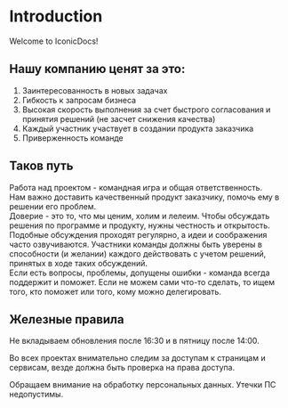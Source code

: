 # Introduction
 
Welcome to IconicDocs!

## Нашу компанию ценят за это:

1. Заинтересованность в новых задачах
2. Гибкость к запросам бизнеса
3. Высокая скорость выполнения за счет быстрого согласования и принятия решений (не засчет снижения качества)
4. Каждый участник участвует в создании продукта заказчика
5. Приверженность команде

## Таков путь

Работа над проектом - командная игра и общая ответственность.  
Нам важно доставить качественный продукт заказчику, помочь ему в решении его проблем.  
Доверие - это то, что мы ценим, холим и лелеим.
Чтобы обсуждать решения по программе и продукту, нужны честность и открытость. Подобные обсуждения проходят регулярно, а идеи и соображения часто озвучиваются. Участники команды должны быть уверены в способности (и желании) каждого действовать с учетом решений, принятых в ходе таких обсуждений.  
Если есть вопросы, проблемы, допущены ошибки - команда всегда поддержит и поможет.
Если не можем сами что-то сделать, то ищем того, кто поможет или того, кому можно делегировать.  

## Железные правила

Не вкладываем обновления после 16:30 и в пятницу после 14:00.  

Во всех проектах внимательно следим за доступам к страницам и сервисам, везде должна быть проверка на права доступа.

Обращаем внимание на обработку персональных данных. Утечки ПС недопустимы.
